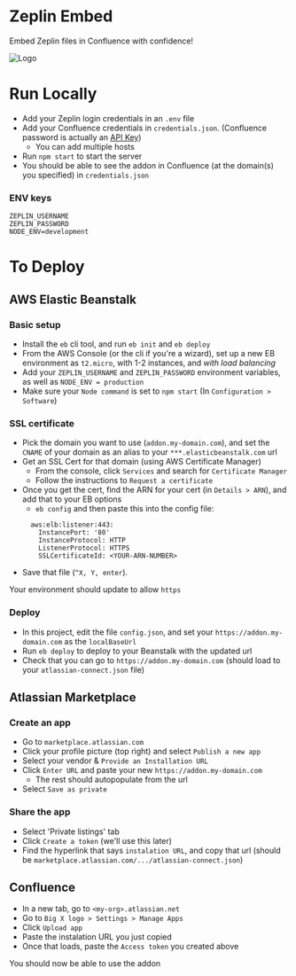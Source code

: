 # Zeplin Embed 

Embed Zeplin files in Confluence with confidence!

![Logo](http://ux.sysdaar.org.s3.amazonaws.com/confluence-zeplin-embed-addon/assets/addon-icon.png)


# Run Locally
- Add your Zeplin login credentials in an `.env` file
- Add your Confluence credentials in `credentials.json`. (Confluence password is actually an [API Key](https://confluence.atlassian.com/x/Vo71Nw?_ga=2.73540242.1265157353.1559581961-1384803140.1559251930))
  - You can add multiple hosts
- Run `npm start` to start the server
- You should be able to see the addon in Confluence (at the domain(s) you specified) in `credentials.json`

### ENV keys
```
ZEPLIN_USERNAME
ZEPLIN_PASSWORD
NODE_ENV=development
```


# To Deploy
## AWS Elastic Beanstalk
### Basic setup
- Install the `eb` cli tool, and run `eb init` and `eb deploy`
- From the AWS Console (or the cli if you're a wizard), set up a new EB environment as `t2.micro`, with 1-2 instances, and _with load balancing_
- Add your `ZEPLIN_USERNAME` and `ZEPLIN_PASSWORD` environment variables, as well as `NODE_ENV = production`
- Make sure your `Node command` is set to `npm start` (In `Configuration > Software`)

### SSL certificate
- Pick the domain you want to use (`addon.my-domain.com`), and set the `CNAME` of your domain as an alias to your `***.elasticbeanstalk.com` url
- Get an SSL Cert for that domain (using AWS Certificate Manager)
  - From the console, click `Services` and search for `Certificate Manager`
  - Follow the instructions to `Request a certificate`
- Once you get the cert, find the ARN for your cert (in `Details > ARN`), and add that to your EB options
  - `eb config` and then paste this into the config file:
  ```
    aws:elb:listener:443:
      InstancePort: '80'
      InstanceProtocol: HTTP
      ListenerProtocol: HTTPS
      SSLCertificateId: <YOUR-ARN-NUMBER>
    ```
- Save that file (`^X, Y, enter`).

Your environment should update to allow `https`

### Deploy
- In this project, edit the file `config.json`, and set your `https://addon.my-domain.com` as the `localBaseUrl`
- Run `eb deploy` to deploy to your Beanstalk with the updated url
- Check that you can go to `https://addon.my-domain.com` (should load to your `atlassian-connect.json` file)

## Atlassian Marketplace
### Create an app
- Go to `marketplace.atlassian.com`
- Click your profile picture (top right) and select `Publish a new app`
- Select your vendor & `Provide an Installation URL`
- Click `Enter URL` and paste your new `https://addon.my-domain.com`
  - The rest should autopopulate from the url
- Select `Save as private`
### Share the app
- Select 'Private listings' tab
- Click `Create a token` (we'll use this later)
- Find the hyperlink that says `instalation URL`, and copy that url (should be `marketplace.atlassian.com/.../atlassian-connect.json`)

## Confluence
- In a new tab, go to `<my-org>.atlassian.net`
- Go to `Big X logo > Settings > Manage Apps`
- Click `Upload app`
- Paste the instalation URL you just copied
- Once that loads, paste the `Access token` you created above

You should now be able to use the addon
